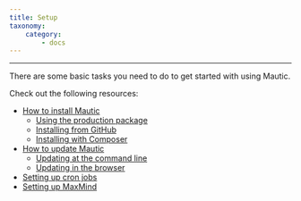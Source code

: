 ```yaml
---
title: Setup
taxonomy:
    category:
        - docs
---
```


---------------------

There are some basic tasks you need to do to get started with using Mautic.

Check out the following resources:

- [How to install Mautic][installing]
    - [Using the production package][prod-package]
    - [Installing from GitHub][install-github]
    - [Installing with Composer][install-composer]
- [How to update Mautic][updating]
    - [Updating at the command line][cli]
    - [Updating in the browser][browser]
- [Setting up cron jobs][cron]
- [Setting up MaxMind][maxmind]

[installing]: </setup/how-to-install-mautic>
[prod-package]: </setup/how-to-install-mautic/install-mautic-from-package>
[install-github]: </setup/how-to-install-mautic/install-mautic-from-github>
[install-composer]: </setup/how-to-install-mautic/install-and-manage-mautic-with-composer>
[updating]: </setup/how-to-update-mautic>
[cli]: </setup/how-to-update-mautic/updating-at-command-line>
[browser]: </setup/how-to-update-mautic/updating-in-the-browser>
[cron]: </setup/cron-jobs>
[maxmind]: </setup/getting-started/maxmind-license>